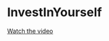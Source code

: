 # InvestInYourself

[Watch the video](https://github.com/Anju1415/InvestInYourself/blob/master/AppVideo.mp4)
